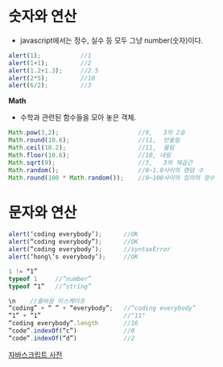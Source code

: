 # 숫자와 연산

- javascript에서는 정수, 실수 등 모두 그냥 number(숫자)이다.

```javascript
alert(1);			//1
alert(1+1);			//2
alert(1.2+1.3);		//2.5
alert(2*5);			//10
alert(6/2);			//3
```

**Math**

- 수학과 관련된 함수들을 모아 놓은 객체.

```javascript
Math.pow(3,2);  		  			//9,   3의 2승
Math.round(10.6); 		  			//11,  반올림
Math.ceil(10.2);		  			//11,  올림
Math.floor(10.6);		 			//10, 내림
Math.sqrt(9);			 			//3,   3의 제곱근
Math.random();		  				//0~1.0사이의 랜덤 수
Math.round(100 * Math.random());	//0~100사이의 임의의 정수
```



# 문자와 연산

```javascript
alert(‘coding everybody’);		//OK
alert(“coding everybody”); 		//OK
alert(“coding everybody’);		//syntaxError
alert(‘hong\’s everybody’);		//OK

1 != “1”
typeof 1     //“number”
typeof “1”   //“string”
```

```javascript
\n    //줄바꿈 이스케이프
“coding” + “ ” + “everybody”;   //“coding everybody”
“1” + “1”  						//"11"
“coding everybody”.length		//16
“code”.indexOf(“c”)  			//0
“code”.indexOf(“d”)  			//2
```

[자바스크립트 사전](http://opentutorials.org/course/50/37 )


